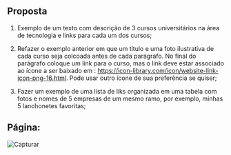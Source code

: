 ## Proposta
1. Exemplo de um texto com descrição de 3 cursos universitários na área de tecnologia e links para cada um dos cursos;

2. Refazer o exemplo anterior em que um título e uma foto ilustrativa de cada curso seja colcoada antes de cada parágrafo. No final do parágrafo coloque um link para o curso, mas o link deve estar associado ao ícone a ser baixado em : https://icon-library.com/icon/website-link-icon-png-16.html. Pode usar outro ícone de sua preferência se quiser;

3. Fazer um exemplo de uma lista de liks organizada em uma tabela com fotos e nomes de 5 empresas de um mesmo ramo, por exemplo, minhas 5 lanchonetes favoritas;

## Página:
![Capturar](https://user-images.githubusercontent.com/80792083/155244972-dcf05b08-d76b-4060-af1b-fec17aae01a9.PNG)

